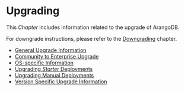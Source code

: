 Upgrading
=========

This _Chapter_ includes information related to the upgrade of ArangoDB.

For downgrade instructions, please refer to the [Downgrading](../Downgrading/README.md)
chapter.

- [General Upgrade Information](GeneralInfo/README.md)
- [Community to Enterprise Upgrade](CommunityToEnterprise.md)
- [OS-specific Information](OSSpecificInfo/README.md)
- [Upgrading _Starter_ Deployments](Starter/README.md)  
- [Upgrading Manual Deployments](Manually/README.md)
- [Version Specific Upgrade Information](VersionSpecific/README.md)
